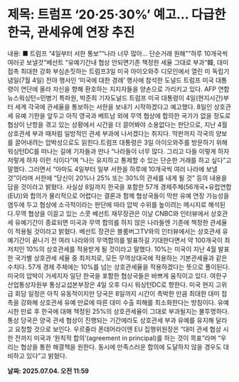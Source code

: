 # **제목: 트럼프 ‘20·25·30%’ 예고… 다급한 한국, 관세유예 연장 추진**

  내용: ■ 트럼프 “4일부터 서한 통보”“나라 너무 많아… 단순거래 원해”“하루 10개국씩 여러곳 보낼것”베선트 “유예기간내 협상 안되면기존 책정한 세율 그대로 부과“韓, 대미접촉 최대한 강화 부심손짓하는 트럼프3일 미국 아이오와주 디모인에서 열린 미 독립기념일(7월 4일) 전야 행사인 ‘미국에 대한 경례’ 행사에 참석한 도널드 트럼프 미국 대통령이 연단에 올라 자신을 향해 환호하는 지지자들을 양손으로 가리키고 있다.  AFP 연합뉴스워싱턴=민병기 특파원, 박준희 기자도널드 트럼프 미국 대통령이 4일(현지시간)부터 세계 각국에 관세율을 통보하는 서한을 보내기 시작하겠다고 예고했다. 8일인 상호관세 유예 기한을 앞두고 아직 영국과 베트남 외에 무역 협상에 합의한 국가가 없을 정도로 협상이 난항을 겪고 있는 상황에서 시간을 더 끌어봐야 소용없다는 판단으로, 지난 4월 상호관세 부과 때처럼 일방적인 관세 부과에 나서겠다는 취지다. 막판까지 각국의 양보를 끌어내려는 압박성으로도 읽힌다.트럼프 대통령은 3일 아이오와주를 방문하기 위해 워싱턴DC를 떠나는 길에 기자들과 만나 “나라들이 너무 많다. 그리고 다들 이렇게 하자 저렇게 하자 이런 식이다”며 “나는 유지하고 통제할 수 있는 단순한 거래를 하고 싶다”고 말했다. 그러면서 “아마도 4일부터 일부 서한을 하루에 10개국씩 여러 나라에 보낼 것”이라며 서한에 “당신이 20%나 25% 또는 30%의 관세를 내게 될 것” 등의 내용을 담을 것이라고 밝혔다. 사실상 8일까지 한국을 포함한 57개 경제주체(56개국+유럽연합(EU))와 합의가 물리적으로 어렵다는 결론과 함께 협상국들이 막판 유예 연장 가능성을 염두에 두고 협상에 소극적이라는 판단에 따라 압박 수위를 높이려는 메시지로 해석된다.무역 협상을 이끌고 있는 스콧 베선트 재무장관은 이날 CNBC와 인터뷰에서 상호관세 유예기간이 종료되면 미국과 무역 합의를 하지 않은 나라들엔 기존에 책정한 관세율이 적용될 것이라고 밝혔다. 베선트 장관은 블룸버그TV와의 인터뷰에서는 상호관세 유예기간이 끝나기 전 여러 나라와의 무역합의를 발표하길 기대한다면서 약 100개국이 최저치인 10%의 상호관세를 적용받게 될 것이라고 말했다. 10%는 미국이 지난 4월 발표한 국가별 상호관세 세율 중 최저치로, 모든 무역상대국에 적용하는 기본관세율과 같은 수치다. 57개 경제 주체에는 10%를 넘는 상호관세율을 적용하겠다는 뜻으로 풀이된다.미국의 압박이 거세지자 일단 한국을 포함한 협상국들은 바쁘게 움직이고 있다. 여한구 산업통상자원부 통상교섭본부장은 4일 오후 다시 워싱턴DC로 향한다. 미국 현지 고위급 회담 일정은 아직 유동적이지만 당국은 8일까지 시간이 촉박한 만큼 최대한 대미 접촉을 강화해 상호관세 유예 만료에 따른 대미 수출 피해를 최소화한다는 방침이다. 유예 시한 만료 후 한국에 대해 책정된 25%의 상호관세율이 그대로 부과될지는 불투명하다. 통상 당국은 양국 관세 협상이 진행되는 기간에라도 상호관세 부과 유예를 유지해 달라고 요청할 것으로 보인다. 우르줄라 폰데어라이엔 EU 집행위원장은 “대미 관세 협상 시한 전까지 미국과 ‘원칙적 합의’(agreement in principal)를 하는 것이 목표”라며 “우리는 협상을 통한 해결책을 원한다. 동시에 만족스러운 합의에 도달하지 않을 경우도 대비하고 있다”고 밝혔다.

  **날짜: 2025.07.04. 오전 11:59**